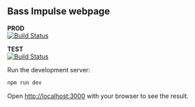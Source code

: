 ## Bass Impulse webpage

**PROD**  
[![Build Status](https://drone.lared.cz/api/badges/ViFi-connected/BassImpulse-web/status.svg)](https://drone.lared.cz/ViFi-connected/BassImpulse-web)  

**TEST**  
[![Build Status](https://drone.lared.cz/api/badges/ViFi-connected/BassImpulse-web/status.svg?ref=refs/heads/develop)](https://drone.lared.cz/ViFi-connected/BassImpulse-web)

Run the development server:

```bash
npm run dev
```

Open [http://localhost:3000](http://localhost:3000) with your browser to see the result.
